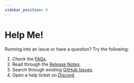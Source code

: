 ```yaml
---
sidebar_position: 6
---
```


# Help Me!

Running into an issue or have a question? Try the following:

1. Check the [FAQs](/docs/FAQ/).
2. Read through the [Release Notes][github-releases].
3. Search through existing [GitHub Issues][github-issues].
4. Open a help ticket on [Discord][discord-link].

[github-issues]: https://github.com/immich-app/immich/issues
[github-releases]: https://github.com/immich-app/immich/releases
[discord-link]: https://discord.com/invite/D8JsnBEuKb
